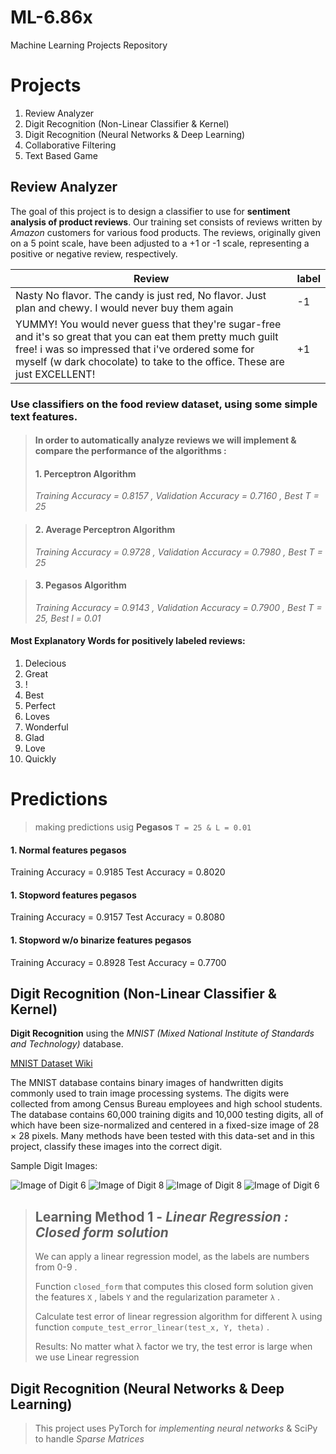 # ML-6.86x
Machine Learning Projects Repository

# Projects
1. Review Analyzer
2. Digit Recognition (Non-Linear Classifier & Kernel)
3. Digit Recognition (Neural Networks & Deep Learning)
4. Collaborative Filtering
5. Text Based Game

## Review Analyzer

The goal of this project is to design a classifier to use for **sentiment analysis of product reviews**. Our training set consists of reviews written by *Amazon* customers for various food products. The reviews, originally given on a 5 point scale, have been adjusted to a +1 or -1 scale, representing a positive or negative review, respectively.

Review | 	label
-------- | --------
Nasty No flavor. The candy is just red, No flavor. Just plan and chewy. I would never buy them again | -1
YUMMY! You would never guess that they're sugar-free and it's so great that you can eat them pretty much guilt free! i was so impressed that i've ordered some for myself (w dark chocolate) to take to the office. These are just EXCELLENT! | +1

### Use classifiers on the food review dataset, using some simple text features.

>#### In order to automatically analyze reviews we will implement & compare the performance of the algorithms :
>#### 1. Perceptron Algorithm
>*Training Accuracy = 0.8157 , Validation Accuracy = 0.7160 , Best T = 25*

>#### 2. Average Perceptron Algorithm
>*Training Accuracy = 0.9728 , Validation Accuracy = 0.7980 , Best T = 25*

>#### 3. Pegasos Algorithm
>*Training Accuracy = 0.9143 , Validation Accuracy = 0.7900 , Best T = 25, Best l = 0.01*

#### Most Explanatory Words for positively labeled reviews:
1. Delecious
2. Great
3. !
4. Best
5. Perfect
6. Loves
7. Wonderful
8. Glad
9. Love
10. Quickly

# Predictions
>making predictions usig **Pegasos** `T = 25 & L = 0.01`
#### 1. Normal features pegasos
Training Accuracy = 0.9185
Test Accuracy = 0.8020
#### 1. Stopword features pegasos
Training Accuracy = 0.9157
Test Accuracy = 0.8080
#### 1. Stopword w/o binarize features pegasos
Training Accuracy = 0.8928
Test Accuracy = 0.7700


## Digit Recognition (Non-Linear Classifier & Kernel)

**Digit Recognition** using the *MNIST (Mixed National Institute of Standards and Technology)* database.

[MNIST Dataset Wiki](https://en.wikipedia.org/wiki/MNIST_database)

The MNIST database contains binary images of handwritten digits commonly used to train image processing systems. The digits were collected from among Census Bureau employees and high school students. The database contains 60,000 training digits and 10,000 testing digits, all of which have been size-normalized and centered in a fixed-size image of 28 × 28 pixels. Many methods have been tested with this data-set and in this project, classify these images into the correct digit.

Sample Digit Images:

![Image of Digit 6](https://prod-edxapp.edx-cdn.org/assets/courseware/v1/03f49ce9ab37fa92d84b0c9e70542014/asset-v1:MITx+6.86x+1T2019+type@asset+block/images_6.png) ![Image of Digit 8](https://prod-edxapp.edx-cdn.org/assets/courseware/v1/e7123412da031f62e082afb10bdfa655/asset-v1:MITx+6.86x+1T2019+type@asset+block/images_8.png)  ![Image of Digit 8](https://prod-edxapp.edx-cdn.org/assets/courseware/v1/280748cc6f7447b43db835bf0c1700d8/asset-v1:MITx+6.86x+1T2019+type@asset+block/images_x.png) ![Image of Digit 6](https://prod-edxapp.edx-cdn.org/assets/courseware/v1/b56e40dfe8c00d6c9b54956f21e04f92/asset-v1:MITx+6.86x+1T2019+type@asset+block/images_6-2.png)

> ## Learning Method 1 - *Linear Regression : Closed form solution*
>
>We can apply a linear regression model, as the labels are numbers from 0-9 .
>
>Function `closed_form` that computes this closed form solution given the features  `X` , labels  `Y`  and the regularization parameter  `λ` .
>
>Calculate test error of linear regression algorithm for different  λ using function `compute_test_error_linear(test_x, Y, theta)` .
>
>Results: No matter what  λ  factor we try, the test error is large when we use Linear regression


## Digit Recognition (Neural Networks & Deep Learning)

>This project uses PyTorch for *implementing neural networks* & SciPy to handle *Sparse Matrices*
